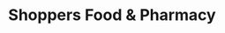---
title: "Shoppers Food & Pharmacy"
url: /alexandria/shoppers-food-und-pharmacy/
shop: Supermarkt
---